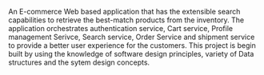 An E-commerce Web based application that has the extensible search capabilities to retrieve the best-match products from the inventory. The application orchestrates authentication service, Cart service, Profile management Serivce, Search service, Order Service and shipment service to provide a better user experience for the customers. This project is begin built by using the knowledge of software design principles, variety of Data structures and the sytem design concepts.
